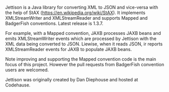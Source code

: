 Jettison is a Java library for converting XML to JSON and vice-versa with the help of StAX (https://en.wikipedia.org/wiki/StAX).
It implements XMLStreamWriter and XMLStreamReader and supports Mapped and BadgerFish conventions. Latest release is 1.3.7.

For example, with a Mapped convention, JAXB processes JAXB beans and emits XMLStreamWriter events which are processed by Jettison
with the XML data being converted to JSON. Liewise, when it reads JSON, ir reports XMLStreamReader events for JAXB to populate JAXB
beans.

Note improving and supporting the Mapped convention code is the main focus of this project. However the pull requests from 
BadgerFish convention users are welcomed. 

Jettison was originally created by Dan Diephouse and hosted at Codehause.


